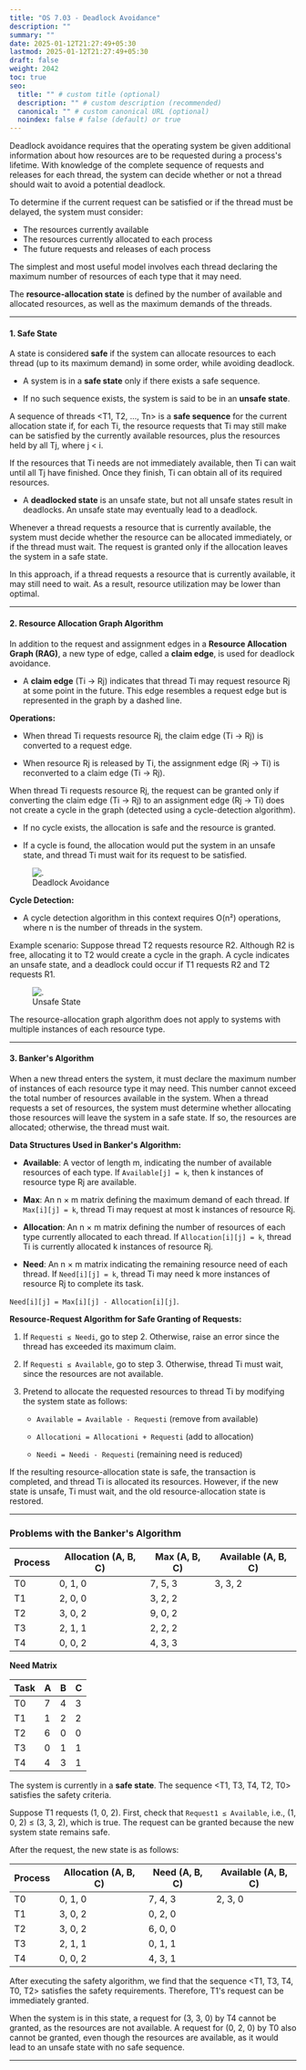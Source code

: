 ```yaml
---
title: "OS 7.03 - Deadlock Avoidance"
description: ""
summary: ""
date: 2025-01-12T21:27:49+05:30
lastmod: 2025-01-12T21:27:49+05:30
draft: false
weight: 2042
toc: true
seo:
  title: "" # custom title (optional)
  description: "" # custom description (recommended)
  canonical: "" # custom canonical URL (optional)
  noindex: false # false (default) or true
---
```





Deadlock avoidance requires that the operating system be given additional information about how resources are to be requested during a process's lifetime. With knowledge of the complete sequence of requests and releases for each thread, the system can decide whether or not a thread should wait to avoid a potential deadlock.

To determine if the current request can be satisfied or if the thread must be delayed, the system must consider:

- The resources currently available
- The resources currently allocated to each process
- The future requests and releases of each process

The simplest and most useful model involves each thread declaring the maximum number of resources of each type that it may need.

The **resource-allocation state** is defined by the number of available and allocated resources, as well as the maximum demands of the threads.

---

#### 1. Safe State

A state is considered **safe** if the system can allocate resources to each thread (up to its maximum demand) in some order, while avoiding deadlock.

- A system is in a **safe state** only if there exists a safe sequence.

- If no such sequence exists, the system is said to be in an **unsafe state**.


A sequence of threads <T1, T2, ..., Tn> is a **safe sequence** for the current allocation state if, for each Ti, the resource requests that Ti may still make can be satisfied by the currently available resources, plus the resources held by all Tj, where j < i.

If the resources that Ti needs are not immediately available, then Ti can wait until all Tj have finished. Once they finish, Ti can obtain all of its required resources.

- A **deadlocked state** is an unsafe state, but not all unsafe states result in deadlocks. An unsafe state may eventually lead to a deadlock.


Whenever a thread requests a resource that is currently available, the system must decide whether the resource can be allocated immediately, or if the thread must wait. The request is granted only if the allocation leaves the system in a safe state.

In this approach, if a thread requests a resource that is currently available, it may still need to wait. As a result, resource utilization may be lower than optimal.

---

#### 2. Resource Allocation Graph Algorithm

In addition to the request and assignment edges in a **Resource Allocation Graph (RAG)**, a new type of edge, called a **claim edge**, is used for deadlock avoidance.

- A **claim edge** (Ti → Rj) indicates that thread Ti may request resource Rj at some point in the future. This edge resembles a request edge but is represented in the graph by a dashed line.


**Operations:**

- When thread Ti requests resource Rj, the claim edge (Ti → Rj) is converted to a request edge.

- When resource Rj is released by Ti, the assignment edge (Rj → Ti) is reconverted to a claim edge (Ti → Rj).


When thread Ti requests resource Rj, the request can be granted only if converting the claim edge (Ti → Rj) to an assignment edge (Rj → Ti) does not create a cycle in the graph (detected using a cycle-detection algorithm).

- If no cycle exists, the allocation is safe and the resource is granted.

- If a cycle is found, the allocation would put the system in an unsafe state, and thread Ti must wait for its request to be satisfied.

<figure>
  <img src="/os/7_07_DeadlockAvoidance-min.jpg" alt="." />
  <figcaption>Deadlock Avoidance</figcaption>
</figure>


**Cycle Detection:**

- A cycle detection algorithm in this context requires O(n²) operations, where n is the number of threads in the system.


Example scenario: Suppose thread T2 requests resource R2. Although R2 is free, allocating it to T2 would create a cycle in the graph. A cycle indicates an unsafe state, and a deadlock could occur if T1 requests R2 and T2 requests R1.

<figure>
  <img src="/os/7_08_UnsafeState-min.jpg" alt="." />
  <figcaption>Unsafe State</figcaption>
</figure>

The resource-allocation graph algorithm does not apply to systems with multiple instances of each resource type.

---

#### 3. Banker's Algorithm

When a new thread enters the system, it must declare the maximum number of instances of each resource type it may need. This number cannot exceed the total number of resources available in the system. When a thread requests a set of resources, the system must determine whether allocating those resources will leave the system in a safe state. If so, the resources are allocated; otherwise, the thread must wait.

**Data Structures Used in Banker's Algorithm:**

- **Available**: A vector of length m, indicating the number of available resources of each type. If `Available[j] = k`, then k instances of resource type Rj are available.

- **Max**: An n × m matrix defining the maximum demand of each thread. If `Max[i][j] = k`, thread Ti may request at most k instances of resource Rj.

- **Allocation**: An n × m matrix defining the number of resources of each type currently allocated to each thread. If `Allocation[i][j] = k`, thread Ti is currently allocated k instances of resource Rj.

- **Need**: An n × m matrix indicating the remaining resource need of each thread. If `Need[i][j] = k`, thread Ti may need k more instances of resource Rj to complete its task.


`Need[i][j] = Max[i][j] - Allocation[i][j]`.

**Resource-Request Algorithm for Safe Granting of Requests:**

1. If `Requesti ≤ Needi`, go to step 2. Otherwise, raise an error since the thread has exceeded its maximum claim.

2. If `Requesti ≤ Available`, go to step 3. Otherwise, thread Ti must wait, since the resources are not available.

3. Pretend to allocate the requested resources to thread Ti by modifying the system state as follows:

    - `Available = Available - Requesti` (remove from available)

    - `Allocationi = Allocationi + Requesti` (add to allocation)

    - `Needi = Needi - Requesti` (remaining need is reduced)


If the resulting resource-allocation state is safe, the transaction is completed, and thread Ti is allocated its resources. However, if the new state is unsafe, Ti must wait, and the old resource-allocation state is restored.

---

### Problems with the Banker's Algorithm

| Process | Allocation (A, B, C) | Max (A, B, C) | Available (A, B, C) |
| ------- | -------------------- | ------------- | ------------------- |
| T0      | 0, 1, 0              | 7, 5, 3       | 3, 3, 2             |
| T1      | 2, 0, 0              | 3, 2, 2       |                     |
| T2      | 3, 0, 2              | 9, 0, 2       |                     |
| T3      | 2, 1, 1              | 2, 2, 2       |                     |
| T4      | 0, 0, 2              | 4, 3, 3       |                     |

**Need Matrix**

|Task|A|B|C|
|---|---|---|---|
|T0|7|4|3|
|T1|1|2|2|
|T2|6|0|0|
|T3|0|1|1|
|T4|4|3|1|

The system is currently in a **safe state**. The sequence <T1, T3, T4, T2, T0> satisfies the safety criteria.

Suppose T1 requests (1, 0, 2). First, check that `Request1 ≤ Available`, i.e., (1, 0, 2) ≤ (3, 3, 2), which is true. The request can be granted because the new system state remains safe.

After the request, the new state is as follows:

|Process|Allocation (A, B, C)|Need (A, B, C)|Available (A, B, C)|
|---|---|---|---|
|T0|0, 1, 0|7, 4, 3|2, 3, 0|
|T1|3, 0, 2|0, 2, 0||
|T2|3, 0, 2|6, 0, 0||
|T3|2, 1, 1|0, 1, 1||
|T4|0, 0, 2|4, 3, 1||

After executing the safety algorithm, we find that the sequence <T1, T3, T4, T0, T2> satisfies the safety requirements. Therefore, T1's request can be immediately granted.

When the system is in this state, a request for (3, 3, 0) by T4 cannot be granted, as the resources are not available. A request for (0, 2, 0) by T0 also cannot be granted, even though the resources are available, as it would lead to an unsafe state with no safe sequence.

---
